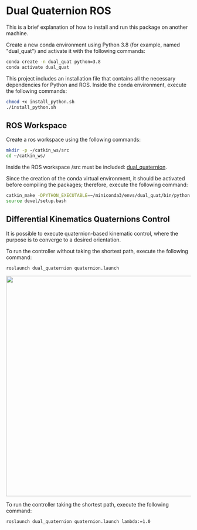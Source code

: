 # Dual Quaternion ROS

This is a brief explanation of how to install and run this package on another machine.

Create a new conda environment using Python 3.8 (for example, named "dual_quat") and activate it with the following commands:

```bash
conda create -n dual_quat python=3.8
conda activate dual_quat
```
This project includes an installation file that contains all the necessary dependencies for Python and ROS. Inside the conda environment, execute the following commands:

```bash
chmod +x install_python.sh
./install_python.sh
```

## ROS Workspace

Create a ros workspace using the following commands:
```bash
mkdir -p ~/catkin_ws/src
cd ~/catkin_ws/
```
Inside the ROS workspace /src must be included:
[dual_quaternion](https://github.com/lfrecalde1/dual_quaternion).

Since the creation of the conda virtual environment, it should be activated before compiling the packages; therefore, execute the following command:

```bash
catkin_make -DPYTHON_EXECUTABLE=~/miniconda3/envs/dual_quat/bin/python
source devel/setup.bash
```
## Differential Kinematics Quaternions Control

It is possible to execute quaternion-based kinematic control, where the purpose is to converge to a desired orientation.

To run the controller without taking the shortest path, execute the following command:


```bash
roslaunch dual_quaternion quaternion.launch
```

<p float="left">
    <img src="videos/no_shortest.gif" width="600"  />
 </p>

To run the controller taking the shortest path, execute the following command:

```bash
roslaunch dual_quaternion quaternion.launch lambda:=1.0
```